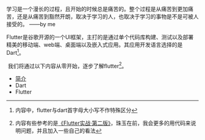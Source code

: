 ​		学习是一个漫长的过程，且开始的时候总是痛苦的。整个过程是从痛苦到更加痛苦，还是从痛苦到豁然开朗，取决于学习的人，也取决于学习的事物是不是可被人接受的。     ——by me

​		Flutter是谷歌开源的一个UI框架，主打的是通过单个代码库构建、测试以及部署精美的移动端、web端、桌面端以及嵌入式应用。其应用开发语言选择的是Dart[^1]。

​		我们将通过以下内容从零开始，逐步了解flutter[^2]。

  * [简介](./introduction/introduction.md)
  * Dart
  * Flutter

[^1]: 内容中，flutter与dart首字母大小写不作特殊区分
[^2]: 内容有些参考的是[《Flutter实战·第二版》](https://book.flutterchina.club/)，珠玉在前，我会更多的用代码来说明问题，并且加入一些自己的看法